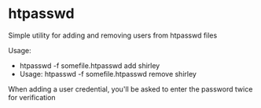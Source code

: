 # htpasswd
Simple utility for adding and removing users from htpasswd files

Usage:

  * htpasswd -f somefile.htpasswd add shirley
  * Usage: htpasswd -f somefile.htpasswd remove shirley

When adding a user credential, you'll be asked to enter the password twice for verification
